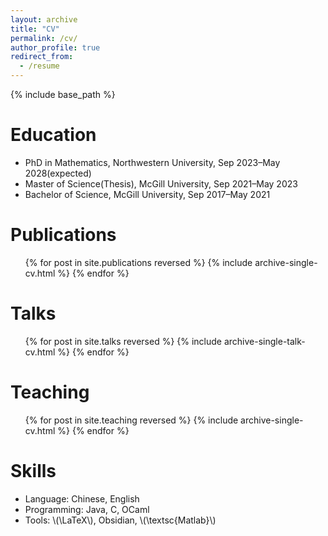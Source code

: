 ```yaml
---
layout: archive
title: "CV"
permalink: /cv/
author_profile: true
redirect_from:
  - /resume
---
```


{% include base_path %}

# Education

- PhD in Mathematics, Northwestern University, Sep 2023–May 2028(expected)
- Master of Science(Thesis), McGill University, Sep 2021–May 2023
- Bachelor of Science, McGill University, Sep 2017–May 2021

# Publications

  <ul>{% for post in site.publications reversed %}
    {% include archive-single-cv.html %}
  {% endfor %}</ul>

# Talks

  <ul>{% for post in site.talks reversed %}
    {% include archive-single-talk-cv.html  %}
  {% endfor %}</ul>
  
# Teaching

  <ul>{% for post in site.teaching reversed %}
    {% include archive-single-cv.html %}
  {% endfor %}</ul>

  
# Skills

* Language: Chinese, English
* Programming: Java, C, OCaml
* Tools: \\(\LaTeX\\), Obsidian, \\(\textsc{Matlab}\\)


  

  
